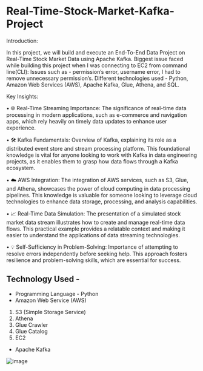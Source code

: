 # Real-Time-Stock-Market-Kafka-Project

Introduction: 

In this project, we will build and execute an End-To-End Data Project on Real-Time Stock Market Data using Apache Kafka. Biggest issue faced while building this project when I was connecting to EC2 from command line(CLI): Issues such as - permission’s error, username error, I had to remove unnecessary permission’s.
Different technologies used - Python, Amazon Web Services (AWS), Apache Kafka, Glue, Athena, and SQL.

Key Insights:

•	🌐 Real-Time Streaming Importance: The significance of real-time data processing in modern applications, such as e-commerce and navigation apps, which rely heavily on timely data updates to enhance user experience.

•	🛠️ Kafka Fundamentals: Overview of Kafka, explaining its role as a distributed event store and stream processing platform. This foundational knowledge is vital for anyone looking to work with Kafka in data engineering projects, as it enables them to grasp how data flows through a Kafka ecosystem.

•	☁️ AWS Integration: The integration of AWS services, such as S3, Glue, and Athena, showcases the power of cloud computing in data processing pipelines. This knowledge is valuable for someone looking to leverage cloud technologies to enhance data storage, processing, and analysis capabilities.

•	📈 Real-Time Data Simulation: The presentation of a simulated stock market data stream illustrates how to create and manage real-time data flows. This practical example provides a relatable context and making it easier to understand the applications of data streaming technologies.

•	💡 Self-Sufficiency in Problem-Solving: Importance of attempting to resolve errors independently before seeking help. This approach fosters resilience and problem-solving skills, which are essential for success.

## Technology Used - 
- Programming Language - Python
- Amazon Web Service (AWS)
1. S3 (Simple Storage Service)
2. Athena
3. Glue Crawler
4. Glue Catalog
5. EC2
- Apache Kafka

 ![image](https://github.com/user-attachments/assets/5efa8749-7a7c-4b02-9b7d-71ab7f76c38f)
